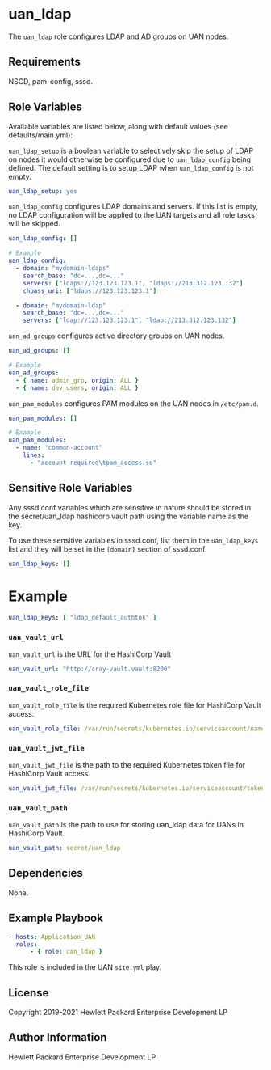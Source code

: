 uan_ldap
=========

The `uan_ldap` role configures LDAP and AD groups on UAN nodes.

Requirements
------------

NSCD, pam-config, sssd.

Role Variables
--------------

Available variables are listed below, along with default values (see defaults/main.yml):

`uan_ldap_setup` is a boolean variable to selectively skip the setup of LDAP on nodes it
would otherwise be configured due to `uan_ldap_config` being defined.  The default setting
is to setup LDAP when `uan_ldap_config` is not empty.

```yaml
uan_ldap_setup: yes
```

`uan_ldap_config` configures LDAP domains and servers. If this list is empty,
no LDAP configuration will be applied to the UAN targets and all role tasks will
be skipped.

```yaml
uan_ldap_config: []

# Example
uan_ldap_config:
  - domain: "mydomain-ldaps"
    search_base: "dc=...,dc=..."
    servers: ["ldaps://123.123.123.1", "ldaps://213.312.123.132"]
    chpass_uri: ["ldaps://123.123.123.1"]

  - domain: "mydomain-ldap"
    search_base: "dc=...,dc=..."
    servers: ["ldap://123.123.123.1", "ldap://213.312.123.132"]

```

`uan_ad_groups` configures active directory groups on UAN nodes.

```yaml
uan_ad_groups: []

# Example
uan_ad_groups:
  - { name: admin_grp, origin: ALL }
  - { name: dev_users, origin: ALL }
```

`uan_pam_modules` configures PAM modules on the UAN nodes in `/etc/pam.d`.

```yaml
uan_pam_modules: []

# Example
uan_pam_modules:
  - name: "common-account"
    lines:
      - "account required\tpam_access.so"
```
Sensitive Role Variables
------------------------

Any sssd.conf variables which are sensitive in nature should be stored in the secret/uan_ldap hashicorp vault path using the
variable name as the key.

To use these sensitive variables in sssd.conf, list them in the `uan_ldap_keys` list and they will be set in the `[domain]` section
of sssd.conf.

```yaml
uan_ldap_keys: []
```

# Example
```yaml
uan_ldap_keys: [ "ldap_default_authtok" ]
```

### `uan_vault_url`

`uan_vault_url` is the URL for the HashiCorp Vault

```yaml
uan_vault_url: "http://cray-vault.vault:8200"
```

### `uan_vault_role_file`

`uan_vault_role_file` is the required Kubernetes role file for HashiCorp Vault access.

```yaml
uan_vault_role_file: /var/run/secrets/kubernetes.io/serviceaccount/namespace
```

### `uan_vault_jwt_file`

`uan_vault_jwt_file` is the path to the required Kubernetes token file for HashiCorp Vault access.

```yaml
uan_vault_jwt_file: /var/run/secrets/kubernetes.io/serviceaccount/token
```

### `uan_vault_path`

`uan_vault_path` is the path to use for storing uan_ldap data for UANs in HashiCorp Vault.

```yaml
uan_vault_path: secret/uan_ldap
```

Dependencies
------------

None.

Example Playbook
----------------

```yaml
- hosts: Application_UAN
  roles:
      - { role: uan_ldap }
```

This role is included in the UAN `site.yml` play.

License
-------

Copyright 2019-2021 Hewlett Packard Enterprise Development LP

Author Information
------------------

Hewlett Packard Enterprise Development LP
